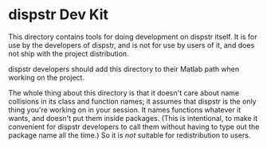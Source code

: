 # dispstr Dev Kit

This directory contains tools for doing development on dispstr itself. It is for use by the developers of dispstr, and is not for use by users of it, and does not ship with the project distribution.

dispstr developers should add this directory to their Matlab path when working on the project.

The whole thing about this directory is that it doesn't care about name collisions in its class and function names; it assumes that dispstr is the only thing you're working on in your session. It names functions whatever it wants, and doesn't put them inside packages. (This is intentional, to make it convenient for dispstr developers to call them without having to type out the package name all the time.) So it is _not_ suitable for redistribution to users.

